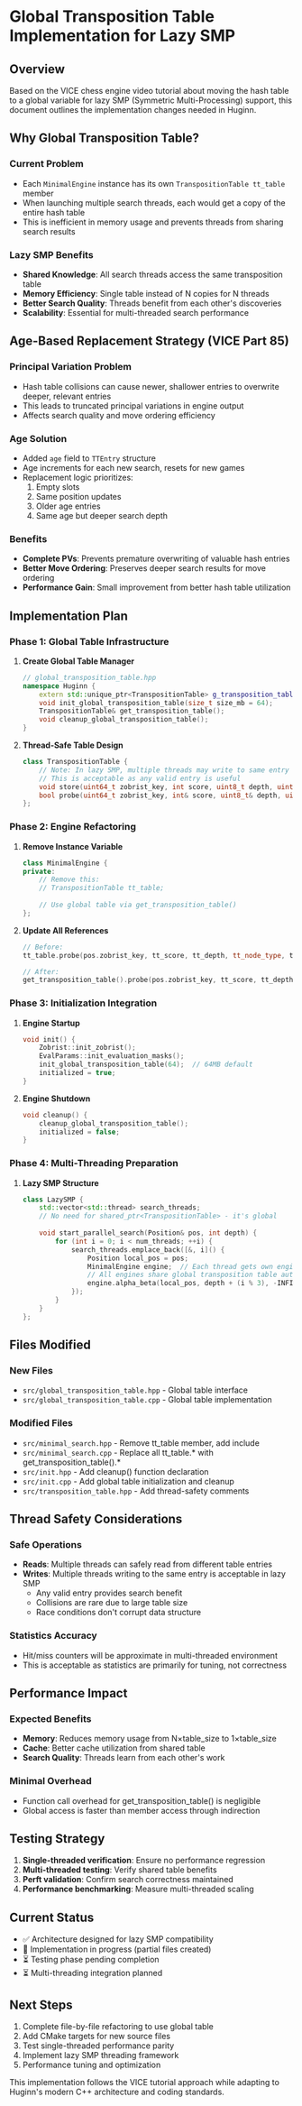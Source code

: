 # Global Transposition Table Implementation for Lazy SMP

## Overview

Based on the VICE chess engine video tutorial about moving the hash table to a global variable for lazy SMP (Symmetric Multi-Processing) support, this document outlines the implementation changes needed in Huginn.

## Why Global Transposition Table?

### Current Problem
- Each `MinimalEngine` instance has its own `TranspositionTable tt_table` member
- When launching multiple search threads, each would get a copy of the entire hash table
- This is inefficient in memory usage and prevents threads from sharing search results

### Lazy SMP Benefits
- **Shared Knowledge**: All search threads access the same transposition table
- **Memory Efficiency**: Single table instead of N copies for N threads
- **Better Search Quality**: Threads benefit from each other's discoveries
- **Scalability**: Essential for multi-threaded search performance

## Age-Based Replacement Strategy (VICE Part 85)

### Principal Variation Problem
- Hash table collisions can cause newer, shallower entries to overwrite deeper, relevant entries
- This leads to truncated principal variations in engine output
- Affects search quality and move ordering efficiency

### Age Solution
- Added `age` field to `TTEntry` structure
- Age increments for each new search, resets for new games
- Replacement logic prioritizes:
  1. Empty slots
  2. Same position updates
  3. Older age entries
  4. Same age but deeper search depth

### Benefits
- **Complete PVs**: Prevents premature overwriting of valuable hash entries
- **Better Move Ordering**: Preserves deeper search results for move ordering
- **Performance Gain**: Small improvement from better hash table utilization

## Implementation Plan

### Phase 1: Global Table Infrastructure

1. **Create Global Table Manager**
   ```cpp
   // global_transposition_table.hpp
   namespace Huginn {
       extern std::unique_ptr<TranspositionTable> g_transposition_table;
       void init_global_transposition_table(size_t size_mb = 64);
       TranspositionTable& get_transposition_table();
       void cleanup_global_transposition_table();
   }
   ```

2. **Thread-Safe Table Design**
   ```cpp
   class TranspositionTable {
       // Note: In lazy SMP, multiple threads may write to same entry
       // This is acceptable as any valid entry is useful
       void store(uint64_t zobrist_key, int score, uint8_t depth, uint8_t node_type, uint32_t best_move = 0);
       bool probe(uint64_t zobrist_key, int& score, uint8_t& depth, uint8_t node_type, uint32_t& best_move) const;
   };
   ```

### Phase 2: Engine Refactoring

1. **Remove Instance Variable**
   ```cpp
   class MinimalEngine {
   private:
       // Remove this:
       // TranspositionTable tt_table;
       
       // Use global table via get_transposition_table()
   };
   ```

2. **Update All References**
   ```cpp
   // Before:
   tt_table.probe(pos.zobrist_key, tt_score, tt_depth, tt_node_type, tt_best_move);
   
   // After:
   get_transposition_table().probe(pos.zobrist_key, tt_score, tt_depth, tt_node_type, tt_best_move);
   ```

### Phase 3: Initialization Integration

1. **Engine Startup**
   ```cpp
   void init() {
       Zobrist::init_zobrist();
       EvalParams::init_evaluation_masks();
       init_global_transposition_table(64);  // 64MB default
       initialized = true;
   }
   ```

2. **Engine Shutdown**
   ```cpp
   void cleanup() {
       cleanup_global_transposition_table();
       initialized = false;
   }
   ```

### Phase 4: Multi-Threading Preparation

1. **Lazy SMP Structure**
   ```cpp
   class LazySMP {
       std::vector<std::thread> search_threads;
       // No need for shared_ptr<TranspositionTable> - it's global
       
       void start_parallel_search(Position& pos, int depth) {
           for (int i = 0; i < num_threads; ++i) {
               search_threads.emplace_back([&, i]() {
                   Position local_pos = pos;
                   MinimalEngine engine;  // Each thread gets own engine
                   // All engines share global transposition table automatically
                   engine.alpha_beta(local_pos, depth + (i % 3), -INFINITE, INFINITE, info);
               });
           }
       }
   };
   ```

## Files Modified

### New Files
- `src/global_transposition_table.hpp` - Global table interface
- `src/global_transposition_table.cpp` - Global table implementation

### Modified Files
- `src/minimal_search.hpp` - Remove tt_table member, add include
- `src/minimal_search.cpp` - Replace all tt_table.* with get_transposition_table().*
- `src/init.hpp` - Add cleanup() function declaration
- `src/init.cpp` - Add global table initialization and cleanup
- `src/transposition_table.hpp` - Add thread-safety comments

## Thread Safety Considerations

### Safe Operations
- **Reads**: Multiple threads can safely read from different table entries
- **Writes**: Multiple threads writing to the same entry is acceptable in lazy SMP
  - Any valid entry provides search benefit
  - Collisions are rare due to large table size
  - Race conditions don't corrupt data structure

### Statistics Accuracy
- Hit/miss counters will be approximate in multi-threaded environment
- This is acceptable as statistics are primarily for tuning, not correctness

## Performance Impact

### Expected Benefits
- **Memory**: Reduces memory usage from N×table_size to 1×table_size
- **Cache**: Better cache utilization from shared table
- **Search Quality**: Threads learn from each other's work

### Minimal Overhead
- Function call overhead for get_transposition_table() is negligible
- Global access is faster than member access through indirection

## Testing Strategy

1. **Single-threaded verification**: Ensure no performance regression
2. **Multi-threaded testing**: Verify shared table benefits
3. **Perft validation**: Confirm search correctness maintained
4. **Performance benchmarking**: Measure multi-threaded scaling

## Current Status

- ✅ Architecture designed for lazy SMP compatibility
- 🔄 Implementation in progress (partial files created)
- ⏳ Testing phase pending completion
- ⏳ Multi-threading integration planned

## Next Steps

1. Complete file-by-file refactoring to use global table
2. Add CMake targets for new source files
3. Test single-threaded performance parity
4. Implement lazy SMP threading framework
5. Performance tuning and optimization

This implementation follows the VICE tutorial approach while adapting to Huginn's modern C++ architecture and coding standards.
